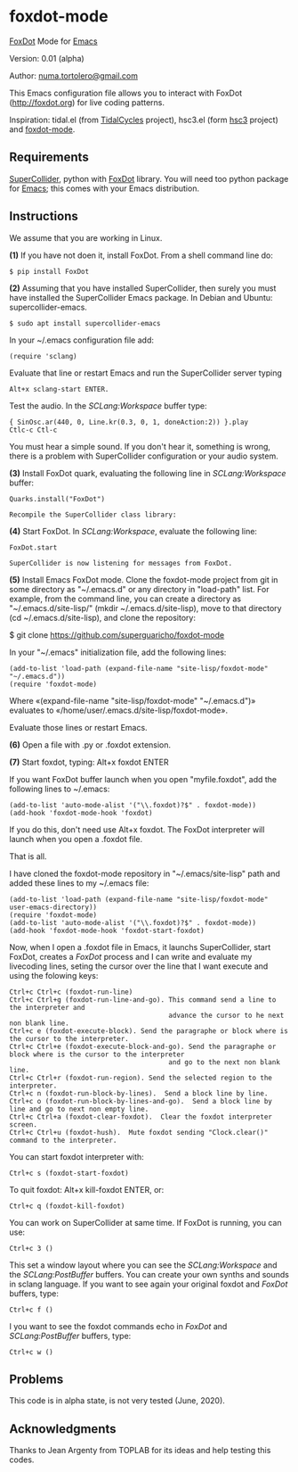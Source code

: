 # foxdot-mode
<a href="http://foxdot.org">FoxDot</a> Mode for <a href="https://www.gnu.org/software/emacs/">Emacs</a>

Version: 0.01 (alpha)

Author: numa.tortolero@gmail.com

This Emacs configuration file allows you to interact with FoxDot (http://foxdot.org) for live coding patterns.

Inspiration: tidal.el (from <a href="https://tidalcycles.org/index.php/Welcome">TidalCycles</a> project), hsc3.el (form <a href="https://github.com/rd--/hsc3/tree/master/emacs">hsc3</a> project) and <a href="https://gitlab.com/umejam/foxdot-mode">foxdot-mode</a>.

<h2>Requirements</h2>

<a href="https://supercollider.github.io/">SuperCollider</a>, python with <a href="http://foxdot.org">FoxDot</a> library. You will need too python package for <a href="https://www.gnu.org/software/emacs/">Emacs</a>; this comes with your Emacs distribution.

<h2>Instructions</h2>

We assume that you are working in Linux.

<b>(1)</b> If you have not doen it, install FoxDot. From a shell command line do:

    $ pip install FoxDot

<b>(2)</b>  Assuming that you have installed SuperCollider, then surely you must have installed
  the SuperCollider Emacs package. In Debian and Ubuntu: supercollider-emacs.

    $ sudo apt install supercollider-emacs

  In your ~/.emacs configuration file add:

    (require 'sclang)

  Evaluate that line or restart Emacs and run the SuperCollider server typing
  
    Alt+x sclang-start ENTER.

  Test the audio. In the *SCLang:Workspace* buffer type:

    { SinOsc.ar(440, 0, Line.kr(0.3, 0, 1, doneAction:2)) }.play
    Ctlc-c Ctl-c

   You must hear a simple sound. If you don't hear it, something is wrong,
   there is a problem with SuperCollider configuration or your audio system.

<b>(3)</b> Install FoxDot quark, evaluating the following line in *SCLang:Workspace*
buffer:

    Quarks.install("FoxDot")

    Recompile the SuperCollider class library:

<b>(4)</b> Start FoxDot. In *SCLang:Workspace*, evaluate the following line:

    FoxDot.start

    SuperCollider is now listening for messages from FoxDot.

<b>(5)</b> Install Emacs FoxDot mode. Clone the foxdot-mode project from git in some directory as "\~/.emacs.d" or any directory in "load-path" list. For example, from the command line, you can create a directory as "\~/.emacs.d/site-lisp/" (mkdir ~/.emacs.d/site-lisp), move to that directory (cd ~/.emacs.d/site-lisp), and clone the repository:

   $ git clone https://github.com/superguaricho/foxdot-mode

In your "\~/.emacs" initialization file, add the following lines:

    (add-to-list 'load-path (expand-file-name "site-lisp/foxdot-mode" "~/.emacs.d"))
    (require 'foxdot-mode)

Where «(expand-file-name "site-lisp/foxdot-mode" "~/.emacs.d")» evaluates to «/home/user/.emacs.d/site-lisp/foxdot-mode».

Evaluate those lines or restart Emacs.

<b>(6)</b> Open a file with .py or .foxdot extension.

<b>(7)</b> Start foxdot, typing: Alt+x foxdot ENTER

If you want FoxDot buffer launch when you open "myfile.foxdot", add the following lines to ~/.emacs:

    (add-to-list 'auto-mode-alist '("\\.foxdot)?$" . foxdot-mode))
    (add-hook 'foxdot-mode-hook 'foxdot)

If you do this, don't need use Alt+x foxdot. The FoxDot interpreter will launch when you open a .foxdot file.

That is all.

I have cloned the foxdot-mode repository in "~/.emacs/site-lisp" path and added these lines to my ~/.emacs file:

    (add-to-list 'load-path (expand-file-name "site-lisp/foxdot-mode" user-emacs-directory))
    (require 'foxdot-mode)
    (add-to-list 'auto-mode-alist '("\\.foxdot)?$" . foxdot-mode))
    (add-hook 'foxdot-mode-hook 'foxdot-start-foxdot)

Now, when I open a .foxdot file in Emacs, it launchs SuperCollider, start FoxDot, creates a *FoxDot* process and I can write and evaluate my livecoding lines, seting the cursor over the line that I want execute and using the folowing keys:

    Ctrl+c Ctrl+c (foxdot-run-line)
    Ctrl+c Ctrl+g (foxdot-run-line-and-go). This command send a line to the interpreter and
                                            advance the cursor to he next non blank line.
    Ctrl+c e (foxdot-execute-block). Send the paragraphe or block where is the cursor to the interpreter.
    Ctrl+c Ctrl+e (foxdot-execute-block-and-go). Send the paragraphe or block where is the cursor to the interpreter
                                            and go to the next non blank line.
    Ctrl+c Ctrl+r (foxdot-run-region). Send the selected region to the interpreter.
    Ctrl+c n (foxdot-run-block-by-lines).  Send a block line by line.
    Ctrl+c o (foxdot-run-block-by-lines-and-go).  Send a block line by line and go to next non empty line.
    Ctrl+c Ctrl+a (foxdot-clear-foxdot).  Clear the foxdot interpreter screen.
    Ctrl+c Ctrl+u (foxdot-hush).  Mute foxdot sending "Clock.clear()" command to the interpreter.

You can start foxdot interpreter with:

    Ctrl+c s (foxdot-start-foxdot)

To quit foxdot: Alt+x kill-foxdot ENTER, or:

    Ctrl+c q (foxdot-kill-foxdot)

You can work on SuperCollider at same time. If FoxDot is running, you can use:

    Ctrl+c 3 ()

This set a window layout where you can see the *SCLang:Workspace* and the
*SCLang:PostBuffer* buffers. You can create your own synths and sounds in sclang
language. If you want to see again your original foxdot and *FoxDot* buffers,
type:

    Ctrl+c f ()

I you want to see the foxdot commands echo in *FoxDot* and *SCLang:PostBuffer*
buffers, type:

    Ctrl+c w ()

<h2>Problems</h2>

This code is in alpha state, is not very tested (June, 2020).

<h2>Acknowledgments</h2>

Thanks to Jean Argenty from TOPLAB for its ideas and help testing this codes.
